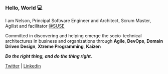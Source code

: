 ### Hello, World 💻

I am Nelson, Principal Software Engineer and Architect, Scrum Master, Agilist and facilitator [@SUSE](https://github.com/SUSE)

Committed in discovering and helping emerge the socio-technical architectures in business and organizations through **Agile**, **DevOps**, **Domain Driven Design**, **Xtreme Programming**, **Kaizen**

***Do the right thing, and do the thing right.***

[Twitter](https://twitter.com/koplikunel) | [Linkedin](https://www.linkedin.com/in/nelsonkopliku/)
